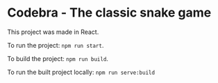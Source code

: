 # Codebra - The classic snake game

This project was made in React.

To run the project: `npm run start`.

To build the project: `npm run build`.

To run the built project locally: `npm run serve:build`